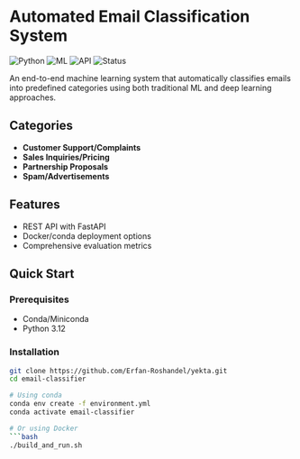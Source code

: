 # Automated Email Classification System

![Python](https://img.shields.io/badge/python-3.12-blue)
![ML](https://img.shields.io/badge/machine%20learning-Naive%20Bayes%7CSVM%7CTransformers-orange)
![API](https://img.shields.io/badge/API-FastAPI-brightgreen)
![Status](https://img.shields.io/badge/status-production%20ready-success)

An end-to-end machine learning system that automatically classifies emails into predefined categories using both traditional ML and deep learning approaches.

## Categories
- **Customer Support/Complaints**
- **Sales Inquiries/Pricing**
- **Partnership Proposals**
- **Spam/Advertisements**

## Features
- REST API with FastAPI
- Docker/conda deployment options
- Comprehensive evaluation metrics

## Quick Start

### Prerequisites
- Conda/Miniconda
- Python 3.12

### Installation
```bash
git clone https://github.com/Erfan-Roshandel/yekta.git
cd email-classifier

# Using conda
conda env create -f environment.yml
conda activate email-classifier

# Or using Docker
```bash
./build_and_run.sh